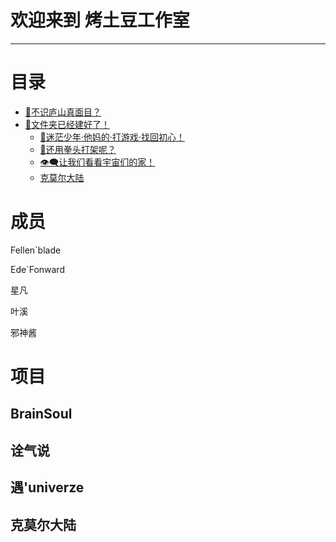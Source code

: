 # 欢迎来到 烤土豆工作室
***************************************
# 目录
- [🤣不识庐山真面目？](#成员)
- [🥲文件夹已经建好了！](#项目)
	- [🧠迷茫少年·他妈的·打游戏·找回初心！](#Brainsoul)
	- [👊还用拳头打架呢？](#诠气说)
	- [👁️‍🗨️让我们看看宇宙们的家！](#遇'univerze)
	- [克莫尔大陆](#克莫尔大陆)

# 成员

Fellen`blade

Ede`Fonward

星凡

叶溪

邪神酱

# 项目
## BrainSoul
## 诠气说
## 遇'univerze
## 克莫尔大陆
